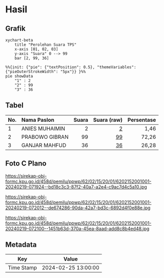 # Hasil

## Grafik

```mermaid
xychart-beta
    title "Perolehan Suara TPS"
    x-axis [01, 02, 03]
    y-axis "Suara" 0 --> 99
    bar [2, 99, 36]
```

```mermaid
%%{init: {"pie": {"textPosition": 0.5}, "themeVariables": {"pieOuterStrokeWidth": "5px"}} }%%
pie showData
    "1" : 2
    "2" : 99
    "3" : 36
```

## Tabel

| No. | Nama Paslon    | Suara | Suara (raw) | Persentase |
|:--- |:-------------- | -----:| -----------:| ----------:|
| 1   | ANIES MUHAIMIN | 2     | [2][p-1]    | 1,46       |
| 2   | PRABOWO GIBRAN | 99    | [99][p-2]   | 72,26      |
| 3   | GANJAR MAHFUD  | 36    | [36][p-3]   | 26,28      |


[p-1]: https://github.com/gigit-pemilu/pemilu-2024-62-kalimantan-tengah/blob/main/pilpres/hitung-suara/sub/62-kalimantan-tengah/sub/02-kotawaringin-timur/sub/15-bukit-santuai/sub/2001-tumbang-tilap/sub/001-tps/sub/paslon-1.txt
[p-2]: https://github.com/gigit-pemilu/pemilu-2024-62-kalimantan-tengah/blob/main/pilpres/hitung-suara/sub/62-kalimantan-tengah/sub/02-kotawaringin-timur/sub/15-bukit-santuai/sub/2001-tumbang-tilap/sub/001-tps/sub/paslon-2.txt
[p-3]: https://github.com/gigit-pemilu/pemilu-2024-62-kalimantan-tengah/blob/main/pilpres/hitung-suara/sub/62-kalimantan-tengah/sub/02-kotawaringin-timur/sub/15-bukit-santuai/sub/2001-tumbang-tilap/sub/001-tps/sub/paslon-3.txt

## Foto C Plano

https://sirekap-obj-formc.kpu.go.id/458d/pemilu/ppwp/62/02/15/20/01/6202152001001-20240219-071924--bd18c3c3-87f2-40a7-a2e4-c9ac7d4c5a10.jpg

https://sirekap-obj-formc.kpu.go.id/458d/pemilu/ppwp/62/02/15/20/01/6202152001001-20240219-072012--de674286-90da-42a7-bd3c-6892d4f0e88e.jpg

https://sirekap-obj-formc.kpu.go.id/458d/pemilu/ppwp/62/02/15/20/01/6202152001001-20240219-072100--1451b63d-370a-45ea-8aad-add8c8b4ed48.jpg


## Metadata

| Key        | Value               |
| ---------- | ------------------- |
| Time Stamp | 2024-02-25 13:00:00 |



